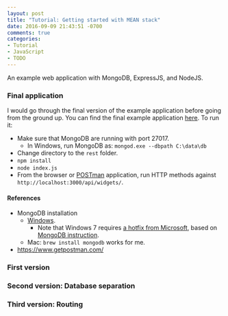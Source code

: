 ```yaml
---
layout: post
title: "Tutorial: Getting started with MEAN stack"
date: 2016-09-09 21:43:51 -0700
comments: true
categories: 
- Tutorial
- JavaScript
- TODO
---
```


An example web application with MongoDB, ExpressJS, and NodeJS.

<!--more-->

### Final application

I would go through the final version of the example application before going from the ground up. 
You can find the final example application [here](https://github.com/tdongsi/mongodb/tree/develop/DevInt/rest). 
To run it: 

* Make sure that MongoDB are running with port 27017.
    * In Windows, run MongoDB as: `mongod.exe --dbpath C:\data\db` 
* Change directory to the `rest` folder.
* `npm install`
* `node index.js`
* From the browser or [POSTman](https://www.getpostman.com/) application, run HTTP methods against `http://localhost:3000/api/widgets/`.

#### References

* MongoDB installation
    * [Windows](http://stackoverflow.com/questions/20796714/what-is-the-way-to-start-mongo-db-from-windows-7-64-bit).
        * Note that Windows 7 requires [a hotfix from Microsoft](https://support.microsoft.com/en-us/kb/2731284), based on [MongoDB instruction](https://docs.mongodb.com/manual/tutorial/install-mongodb-on-windows/).
    * Mac: `brew install mongodb` works for me.
* https://www.getpostman.com/

### First version

### Second version: Database separation

### Third version: Routing

